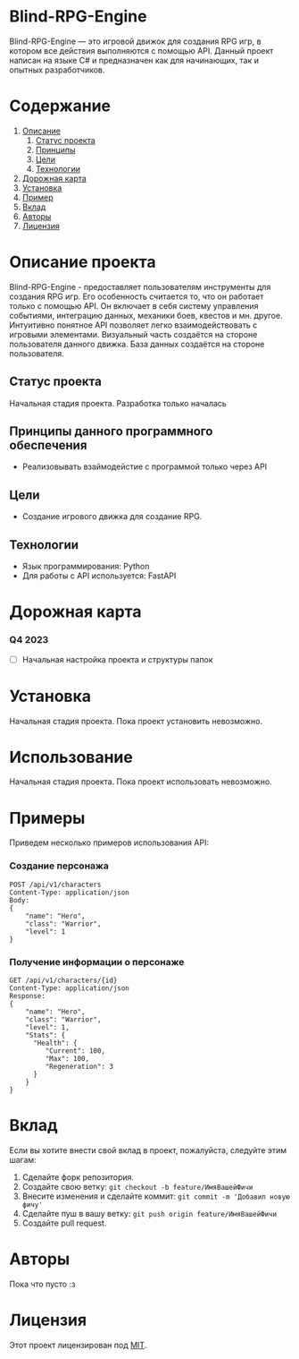 # Blind-RPG-Engine

Blind-RPG-Engine — это игровой движок для создания RPG игр, в котором все действия выполняются с помощью API. Данный проект написан на языке C# и предназначен как для начинающих, так и опытных разработчиков.

# Содержание

1. [Описание](#описание-проекта)
   1. [Статус проекта](#статус-проекта)
   1. [Принципы](#принципы-данного-программного-обеспечения)
   1. [Цели](#цели)
   1. [Технологии](#технологии)
1. [Дорожная карта](#дорожная-карта)
1. [Установка](#установка)
1. [Пример](#примеры)
1. [Вклад](#вклад)
1. [Авторы](#авторы)
1. [Лицензия](#лицензия)

# Описание проекта

Blind-RPG-Engine - предоставляет пользователям инструменты для создания RPG игр. Его особенность считается то, что он работает только с помощью API. Он включает в себя систему управления событиями, интеграцию данных, механики боев, квестов и мн. другое. Интуитивно понятное API позволяет легко взаимодействовать с игровыми элементами. Визуальный часть создаётся на стороне пользователя данного движка. База данных создаётся на стороне пользователя.

## Статус проекта

Начальная стадия проекта. Разработка только началась

## Принципы данного программного обеспечения

- Реализовывать взаймодейстие с программой только через API

## Цели

- Создание игрового движка для создание RPG.

## Технологии

- Язык программирования: Python
- Для работы с API используется: FastAPI

# Дорожная карта

### Q4 2023

- [ ] Начальная настройка проекта и структуры папок

# Установка

Начальная стадия проекта. Пока проект установить невозможно.

# Использование

Начальная стадия проекта. Пока проект использовать невозможно.

# Примеры

Приведем несколько примеров использования API:

### Создание персонажа

```HTTP
POST /api/v1/characters
Content-Type: application/json
Body:
{
    "name": "Hero",
    "class": "Warrior",
    "level": 1
}
```

### Получение информации о персонаже

```HTTP
GET /api/v1/characters/{id}
Content-Type: application/json
Response:
{
    "name": "Hero",
    "class": "Warrior",
    "level": 1,
    "Stats": {
      "Health": {
         "Current": 100,
         "Max": 100,
         "Regeneration": 3
      }
    }
}
```

# Вклад

Если вы хотите внести свой вклад в проект, пожалуйста, следуйте этим шагам:

1. Сделайте форк репозитория.
2. Создайте свою ветку: `git checkout -b feature/ИмяВашейФичи`
3. Внесите изменения и сделайте коммит: `git commit -m 'Добавил новую фичу'`
4. Сделайте пуш в вашу ветку: `git push origin feature/ИмяВашейФичи`
5. Создайте pull request.

# Авторы

Пока что пусто :з

# Лицензия

Этот проект лицензирован под [MIT](LICENSE).
